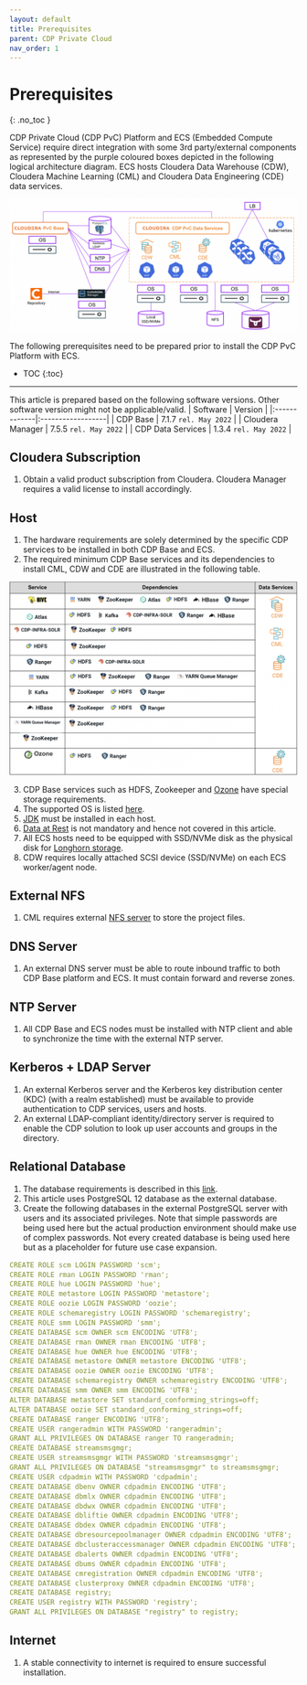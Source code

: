 ```yaml
---
layout: default
title: Prerequisites
parent: CDP Private Cloud
nav_order: 1
---
```


# Prerequisites
{: .no_toc }

CDP Private Cloud (CDP PvC) Platform and ECS (Embedded Compute Service) require direct integration with some 3rd party/external components as represented by the purple coloured boxes depicted in the following logical architecture diagram. ECS hosts Cloudera Data Warehouse (CDW), Cloudera Machine Learning (CML) and Cloudera Data Engineering (CDE) data services.

![](../../assets/images/logical_arch.png)

The following prerequisites need to be prepared prior to install the CDP PvC Platform with ECS. 

- TOC
{:toc}

---

This article is prepared based on the following software versions. Other software version might not be applicable/valid.
| Software       | Version         |
|:-------------|:------------------|
| CDP Base           | 7.1.7 `rel. May 2022`  | 
| Cloudera Manager   | 7.5.5 `rel. May 2022`  | 
| CDP Data Services  | 1.3.4 `rel. May 2022`  | 

## Cloudera Subscription

1. Obtain a valid product subscription from Cloudera. Cloudera Manager requires a valid license to install accordingly. 

## Host

1. The hardware requirements are solely determined by the specific CDP services to be installed in both CDP Base and ECS.
2. The required minimum CDP Base services and its dependencies to install CML, CDW and CDE are illustrated in the following table.

![](../../assets/images/base_svc_table1.png)

3. CDP Base services such as HDFS, Zookeeper and [Ozone](https://docs.cloudera.com/cdp-private-cloud-upgrade/latest/release-guide/topics/cdpdc-ozone.html) have special storage requirements.
4. The supported OS is listed [here](https://docs.cloudera.com/cdp-private-cloud-base/7.1.7/installation/topics/cdpdc-os-requirements.html).
5. [JDK](https://docs.cloudera.com/cdp-private-cloud-base/7.1.7/installation/topics/cdpdc-java-requirements.html) must be installed in each host.
6. [Data at Rest](https://docs.cloudera.com/cdp-private-cloud-base/7.1.7/installation/topics/cdpdc-data-at-rest-encryption-requirements.html) is not mandatory and hence not covered in this article.
7. All ECS hosts need to be equipped with SSD/NVMe disk as the physical disk for [Longhorn storage](https://longhorn.io/docs/1.2.4/best-practices/#minimum-recommended-hardware).
8. CDW requires locally attached SCSI device (SSD/NVMe) on each ECS worker/agent node.

## External NFS

1. CML requires external [NFS server](https://docs.cloudera.com/machine-learning/1.3.4/private-cloud-requirements/topics/ml-pvc-external-nfs-server.html) to store the project files.

## DNS Server

1. An external DNS server must be able to route inbound traffic to both CDP Base platform and ECS. It must contain forward and reverse zones.

## NTP Server

1. All CDP Base and ECS nodes must be installed with NTP client and able to synchronize the time with the external NTP server.

## Kerberos + LDAP Server

1. An external Kerberos server and the Kerberos key distribution center (KDC) (with a realm established) must be available to provide authentication to CDP services, users and hosts.
2. An external LDAP-compliant identity/directory server is required to enable the CDP solution to look up user accounts and groups in the directory.

## Relational Database

1. The database requirements is described in this [link](https://docs.cloudera.com/cdp-private-cloud-base/7.1.7/installation/topics/cdpdc-database-requirements.html).
2. This article uses PostgreSQL 12 database as the external database.
3. Create the following databases in the external PostgreSQL server with users and its associated privileges. Note that simple passwords are being used here but the actual production environment should make use of complex passwords. Not every created database is being used here but as a placeholder for future use case expansion.

  ```yaml
CREATE ROLE scm LOGIN PASSWORD 'scm';
CREATE ROLE rman LOGIN PASSWORD 'rman';
CREATE ROLE hue LOGIN PASSWORD 'hue';
CREATE ROLE metastore LOGIN PASSWORD 'metastore';
CREATE ROLE oozie LOGIN PASSWORD 'oozie';
CREATE ROLE schemaregistry LOGIN PASSWORD 'schemaregistry';
CREATE ROLE smm LOGIN PASSWORD 'smm';
CREATE DATABASE scm OWNER scm ENCODING 'UTF8';
CREATE DATABASE rman OWNER rman ENCODING 'UTF8';
CREATE DATABASE hue OWNER hue ENCODING 'UTF8';
CREATE DATABASE metastore OWNER metastore ENCODING 'UTF8';
CREATE DATABASE oozie OWNER oozie ENCODING 'UTF8';
CREATE DATABASE schemaregistry OWNER schemaregistry ENCODING 'UTF8';
CREATE DATABASE smm OWNER smm ENCODING 'UTF8';
ALTER DATABASE metastore SET standard_conforming_strings=off;
ALTER DATABASE oozie SET standard_conforming_strings=off;
CREATE DATABASE ranger ENCODING 'UTF8';
CREATE USER rangeradmin WITH PASSWORD 'rangeradmin';
GRANT ALL PRIVILEGES ON DATABASE ranger TO rangeradmin;
CREATE DATABASE streamsmsgmgr;
CREATE USER streamsmsgmgr WITH PASSWORD 'streamsmsgmgr';
GRANT ALL PRIVILEGES ON DATABASE "streamsmsgmgr" to streamsmsgmgr;
CREATE USER cdpadmin WITH PASSWORD 'cdpadmin';
CREATE DATABASE dbenv OWNER cdpadmin ENCODING 'UTF8';
CREATE DATABASE dbmlx OWNER cdpadmin ENCODING 'UTF8';
CREATE DATABASE dbdwx OWNER cdpadmin ENCODING 'UTF8';
CREATE DATABASE dbliftie OWNER cdpadmin ENCODING 'UTF8';
CREATE DATABASE dbdex OWNER cdpadmin ENCODING 'UTF8';
CREATE DATABASE dbresourcepoolmanager OWNER cdpadmin ENCODING 'UTF8';
CREATE DATABASE dbclusteraccessmanager OWNER cdpadmin ENCODING 'UTF8';
CREATE DATABASE dbalerts OWNER cdpadmin ENCODING 'UTF8';
CREATE DATABASE dbums OWNER cdpadmin ENCODING 'UTF8';
CREATE DATABASE cmregistration OWNER cdpadmin ENCODING 'UTF8';
CREATE DATABASE clusterproxy OWNER cdpadmin ENCODING 'UTF8';
CREATE DATABASE registry;
CREATE USER registry WITH PASSWORD 'registry';
GRANT ALL PRIVILEGES ON DATABASE "registry" to registry;
  ```

## Internet

1. A stable connectivity to internet is required to ensure successful installation.

